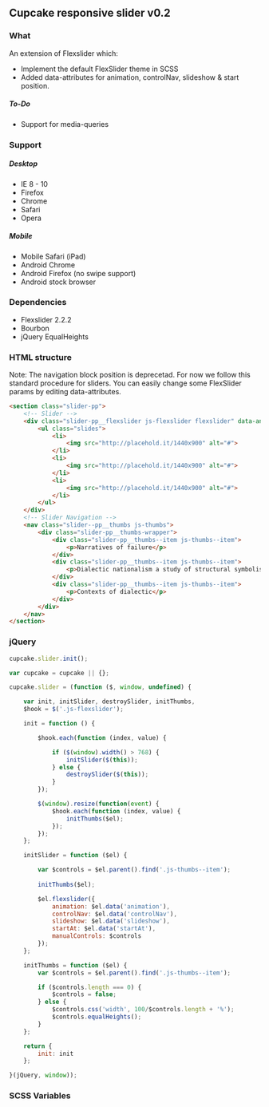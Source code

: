 ## Cupcake responsive slider v0.2

### What
An extension of Flexslider which:
* Implement the default FlexSlider theme in SCSS
* Added data-attributes for animation, controlNav, slideshow & start position.

##### To-Do
* Support for media-queries

### Support
##### Desktop
* IE 8 - 10
* Firefox
* Chrome
* Safari
* Opera

##### Mobile
* Mobile Safari (iPad)
* Android Chrome
* Android Firefox (no swipe support)
* Android stock browser

### Dependencies
* Flexslider 2.2.2
* Bourbon
* jQuery EqualHeights


### HTML structure
Note: The navigation block position is deprecetad. 
For now we follow this standard procedure for sliders. You can easily change some FlexSlider params by editing data-attributes.

```html
<section class="slider-pp">
    <!-- Slider -->
    <div class="slider-pp__flexslider js-flexslider flexslider" data-animation="slide" data-controlNav="true" data-slideshow="slideshow" data-startAt="0">
        <ul class="slides">
            <li>
                <img src="http://placehold.it/1440x900" alt="#">
            </li>
            <li>
                <img src="http://placehold.it/1440x900" alt="#">
            </li>
            <li>
                <img src="http://placehold.it/1440x900" alt="#">
            </li>
        </ul>
    </div>
    <!-- Slider Navigation -->
    <nav class="slider--pp__thumbs js-thumbs">
        <div class="slider-pp__thumbs-wrapper">
            <div class="slider-pp__thumbs--item js-thumbs--item">
                <p>Narratives of failure</p>
            </div>
            <div class="slider-pp__thumbs--item js-thumbs--item">
                <p>Dialectic nationalism a study of structural symbolism</p>
            </div>
            <div class="slider-pp__thumbs--item js-thumbs--item">
                <p>Contexts of dialectic</p>
            </div>
        </div>
    </nav>
</section>
```

### jQuery

```javascript
cupcake.slider.init();
```

```javascript
var cupcake = cupcake || {};

cupcake.slider = (function ($, window, undefined) {

    var init, initSlider, destroySlider, initThumbs,
    $hook = $('.js-flexslider');

    init = function () {

        $hook.each(function (index, value) {

            if ($(window).width() > 768) {
                initSlider($(this));
            } else {
                destroySlider($(this));
            }
        });

        $(window).resize(function(event) {
            $hook.each(function (index, value) {
                initThumbs($el);
            });
        });
    };

    initSlider = function ($el) {

        var $controls = $el.parent().find('.js-thumbs--item');
        
        initThumbs($el);

        $el.flexslider({
            animation: $el.data('animation'),
            controlNav: $el.data('controlNav'),
            slideshow: $el.data('slideshow'),
            startAt: $el.data('startAt'),
            manualControls: $controls
        });
    };

    initThumbs = function ($el) {
        var $controls = $el.parent().find('.js-thumbs--item');

        if ($controls.length === 0) {
            $controls = false;
        } else {
            $controls.css('width', 100/$controls.length + '%');
            $controls.equalHeights();
        }
    };

    return {
        init: init
    };

}(jQuery, window));
```

### SCSS Variables